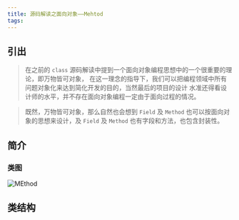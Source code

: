 ```yaml
---
title: 源码解读之面向对象——Mehtod
tags:
---
```


## 引出

> 在之前的 `class` 源码解读中提到一个面向对象编程思想中的一个很重要的理论，即万物皆可对象，
> 在这一理念的指导下，我们可以把编程领域中所有问题对象化来达到简化开发的目的，当然最后的项目的设计
> 水准还得看设计师的水平，并不存在面向对象编程一定由于面向过程的情况。

> 既然，万物皆可对象，那么自然也会想到 `Field` 及 `Method` 也可以按面向对象的思想来设计，及 `Field` 及 `Method` 也有字段和方法，也包含封装性。

## 简介

### 类图

![MEthod](https://s1.ax1x.com/2018/07/20/P8pubF.png)


## 类结构
